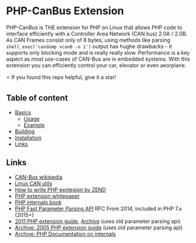 # PHP-CanBus Extension

PHP-CanBus is THE extension for PHP on Linux that allows PHP code to interface efficiently with a Controller Area Network (CAN bus) 2.0A / 2.0B. 
As CAN Frames consist only of 8 bytes, using methods like parsing `shell_exec('candump vcan0 -n 1')` output has hughe drawbacks - it supports only blocking mode 
and is really really slow. Performance is a key aspect as most use-cases of CAN-Bus are in embedded systems. With this extension you can efficiently control your 
car, elevator or even aeorplane.



:star: If you found this repo helpful, give it a star!

## Table of content
- [Basics](#basics)
    - [Usage](#usage)
    - [Example](#example)
- [Building](#building)
- [Installation](#installation)
- [Links](#links)

## Links
* [CAN-Bus wikipedia](https://en.wikipedia.org/wiki/CAN_bus)
* [Linux CAN utils](https://github.com/linux-can/can-utils)
* [How to write PHP exntesion by ZEND](https://www.zend.com/resources/writing-php-extensions)
* [PHP extension whitepaper](https://www.zend.com/sites/zend/files/pdfs/whitepaper-zend-php-extensions.pdf)
* [PHP internals book](https://www.phpinternalsbook.com/)
* [PHP Fast Parameter Parsing API](https://wiki.php.net/rfc/fast_zpp) RFC From 2014, included in PHP 7.x (2015+)
* [2011 PHP extension guide](https://kchodorow.com/2011/08/11/php-extensions-made-eldrich-php-variables/),
[Archive](https://web.archive.org/web/20210416205006/https://kchodorow.com/2011/08/11/php-extensions-made-eldrich-php-variables/) (uses old parameter parsing api)
* [Archive: 2005 PHP extension guide](http://web.archive.org/web/20110222035803/http://devzone.zend.com/article/1021) (uses old parameter parsing api)
* [Archive: PHP Documentation on internals](https://web.archive.org/web/20200501034044/https://www.php.net/manual/en/internals2.php)

